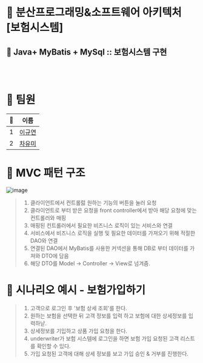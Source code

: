 # 📌 분산프로그래밍&소프트웨어 아키텍처 [보험시스템]
## 📌 Java+ MyBatis + MySql ::  보험시스템 구현
<br/><br/> 
# 📌 팀원
|🐻|이름|
|:------:|:---:|
|1|[이규연](https://github.com/Leeky0615)|
|2|[차유미](https://github.com/dhdum0120)|

# 📌 MVC 패턴 구조
![image](https://user-images.githubusercontent.com/48740872/135417968-07db3362-2a60-461a-ac70-822850f52ada.png)
> 1. 클라이언트에서 컨트롤럻 원하는 기능의 버튼을 눌러 요청
> 2. 클라이언트로 부터 받은 요청을 front controller에서 받아 해당 요청에 맞는 컨트롤러와 매핑
> 3. 매핑된 컨트롤러에서 필요한 비즈니스 로직이 있는 서비스와 연결
> 4. 서비스에서 비즈니스 로직을 실행 및 필요한 데이터를 가져오기 위해 적절한 DAO와 연결
> 5. 연결된 DAO에서 MyBatis를 사용한 커넥션을 통해 DB로 부터 데이터를 가져와 DTO에 담음
> 6. 해당 DTO를 Model -> Controller -> View로 넘겨줌.

# 📌  시나리오 예시 - 보험가입하기
> 1. 고객으로 로그인 후 '보험 상세 조회'를 한다.
> 2. 원하는 보험을 선택한 뒤 고객 정보를 입력 하고 보험에 대한 상세정보를 입력하낟.
> 3. 상세정보를 기입하고 상품 가입 요청을 한다.
> 4. underwriter가 보험 시스템에 로그인을 하면 보험 가입 요청된 고객 리스트를 확인할 수 있다.
> 5. 가입 요청된 고객에 대해 상세 정보를 보고 가입 승인 & 거부를 진행한다.
